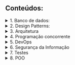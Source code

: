 ## Conteúdos: 


</details>
<details>
<summary>1. Banco de dados:</summary>
- Índices
    - Vantagens: 
        - Melhora o desempenho das consultas, pois permite a localização rápida dos registros.
        - Reduz a necessidade de percorrer a tabela inteira em busca de dados específicos.
        - Ajuda a manter a integridade dos dados, evitando duplicações e inconsistências.
    - Desvantagens:
        - Ocupa espaço adicional em disco.
        - Pode levar a um aumento no tempo de inserção, atualização e exclusão de registros.
        - Requer manutenção adequada para garantir a eficiência ao longo do tempo.

    > OBS: Para garantir melhor desempenho na manipulação dos dados, é possível utilizar uma cópia do banco em paralelo ou um banco de cache como o `redis`. Dessa forma, as operações são realizadas e sincronizadas posteriormente com o banco de produção, que possui índices.

- Procedures:
    - Vantagens:
        - Permitem agrupar um conjunto de instruções SQL em uma única chamada.
        - Podem ser reutilizadas em diferentes partes do código.
        - Aumentam a segurança, pois podem ser executadas com privilégios específicos.
    - Desvantagens:
        - Podem tornar o código mais complexo e difícil de manter.
        - Podem causar problemas de desempenho se mal utilizadas.


    > OBS: Apenas as instruções `INSERT`, `UPDATE` e `DELETE` devem ser executadas dentro de procedimentos armazenados.

- Functions:
    - Vantagens:
        - Permitem retornar um valor calculado ou processado a partir de um conjunto de parâmetros.
        - Podem ser utilizadas em expressões SQL.
        - Podem ser reutilizadas em diferentes partes do código.
    - Desvantagens:
        - Podem ter um impacto negativo no desempenho se mal otimizadas.
    - Podem ser limitadas em termos de funcionalidades disponíveis.

    > OBS: Utilize apenas a instrução `SELECT` e mantenha a implementação o mais simples possível.

- Triggers:
    - Vantagens:
        - Permitem automatizar a execução de ações em resposta a eventos específicos no banco de dados.
        - Podem ser utilizados para manter a integridade dos dados.
        - Podem ser utilizados para auditar e registrar alterações nos dados.
    - Desvantagens:
        - Podem tornar o código mais complexo e difícil de depurar.
        - Podem causar problemas de desempenho se mal utilizados.

</details>
<details>
<summary>2. Design Patterns:</summary>

### Singleton
**Definição:** O padrão Singleton garante que uma classe tenha apenas uma instância e fornece um ponto global de acesso a essa instância.

**Quando usar:** Use o Singleton quando precisar de exatamente uma instância de uma classe para controlar o acesso a recursos compartilhados, como um arquivo de log, uma conexão de banco de dados ou uma configuração de aplicação.

**Exemplo de implementação em Java:**
```java
public class Singleton {
    private static Singleton instance;

    private Singleton() {
        // Construtor privado para evitar instanciamento externo
    }

    public static Singleton getInstance() {
        if (instance == null) {
            instance = new Singleton();
        }
        return instance;
    }

    public void showMessage() {
        System.out.println("Hello World!");
    }
}

// Uso
public class Main {
    public static void main(String[] args) {
        Singleton singleton = Singleton.getInstance();
        singleton.showMessage();
    }
}
```

### Factory
**Definição**: O padrão Factory define uma interface para criar um objeto, mas permite que as subclasses decidam qual classe instanciar. O Factory Method permite que uma classe delegue a responsabilidade de criação de objetos para subclasses.

**Quando usar**: Use o Factory Method quando uma classe não pode antecipar a classe de objetos que deve criar ou quando uma classe quer que suas subclasses especifiquem os objetos que criam.

**Exemplo de implementação em Java:**
```java
// Produto
interface Product {
    void use();
}

// Produto Concreto
class ConcreteProductA implements Product {
    public void use() {
        System.out.println("Using Product A");
    }
}

// Produto Concreto
class ConcreteProductB implements Product {
    public void use() {
        System.out.println("Using Product B");
    }
}

// Fábrica
abstract class Creator {
    public abstract Product factoryMethod();

    public void someOperation() {
        Product product = factoryMethod();
        product.use();
    }
}

// Fábrica Concreta
class ConcreteCreatorA extends Creator {
    public Product factoryMethod() {
        return new ConcreteProductA();
    }
}

// Fábrica Concreta
class ConcreteCreatorB extends Creator {
    public Product factoryMethod() {
        return new ConcreteProductB();
    }
}

// Uso
public class Main {
    public static void main(String[] args) {
        Creator creatorA = new ConcreteCreatorA();
        creatorA.someOperation();

        Creator creatorB = new ConcreteCreatorB();
        creatorB.someOperation();
    }
}
```
</details>
<details>
<summary>3. Arquitetura</summary>

### Arquitetura de software
**Definição:** Domain-Driven Design (DDD) é uma abordagem de design de software que enfatiza a colaboração entre especialistas de domínio e desenvolvedores para criar um modelo de domínio que reflete com precisão os processos e regras de negócios.

**Quando usar:** Use DDD quando estiver desenvolvendo sistemas complexos onde a compreensão e a modelagem do domínio de negócios são cruciais para o sucesso do projeto.

**Exemplos:**
1. Domain-Driven Design (DDD)
2. Microservices Architecture

### Framework de desenvolvimento
**Definição:** Spring Boot é um framework de desenvolvimento Java que facilita a criação de aplicações standalone, de produção, baseadas no Spring Framework, com configuração mínima.

**Quando usar:** Use Spring Boot quando precisar de uma configuração rápida e fácil para criar aplicações Java robustas e escaláveis.

**Exemplos:**
1. Spring Boot (para Java)
2. ASP.NET Core (para .Net)

### Arquitetura de comunicação
**Definição:** RESTful API é um estilo de arquitetura para sistemas distribuídos que utiliza HTTP para comunicação entre clientes e servidores, seguindo os princípios REST (Representational State Transfer).

**Quando usar:** Use RESTful API quando precisar de uma interface de comunicação simples, escalável e baseada em padrões para interagir com serviços web.

**Exemplos:**
1. RESTful API
2. GraphQL

### Padrão de persistência
**Definição:** Object-Relational Mapping (ORM) é uma técnica de programação que permite converter dados entre sistemas incompatíveis usando orientação a objetos. EX ORM refere-se a frameworks específicos que implementam essa técnica.

**Quando usar:** Use ORM quando precisar mapear objetos de uma aplicação para tabelas de um banco de dados relacional, facilitando a manipulação de dados.

**Exemplos:**
1. Hibernate (para Java)
2. Entity Framework (para .NET)

</details>
<details>
<summary>4. Programação concorrente</summary>

### Thread
**Definição:** Uma thread é a menor unidade de processamento que pode ser executada de forma independente por um sistema operacional. Threads são usadas para executar tarefas simultaneamente dentro do mesmo processo.

**Quando usar:** Use threads quando precisar executar múltiplas tarefas simultaneamente dentro de um único processo, como em aplicações que requerem operações de I/O e processamento intensivo ao mesmo tempo.

**Problemas que resolvem:**
- Melhor utilização de recursos do sistema.
- Melhoria na performance de aplicações que realizam múltiplas operações independentes.
- Redução do tempo de resposta em aplicações interativas.

### Sistemas distribuídos
**Definição:** Sistemas distribuídos são sistemas em que componentes localizados em diferentes computadores se comunicam e coordenam suas ações através de uma rede para alcançar um objetivo comum.

**Quando usar:** Use sistemas distribuídos quando precisar de escalabilidade, tolerância a falhas e distribuição de carga em aplicações que requerem processamento em larga escala ou que operam em múltiplas localizações geográficas.

**Problemas que resolvem:**
- Escalabilidade horizontal, permitindo adicionar mais recursos conforme necessário.
- Alta disponibilidade e tolerância a falhas.
- Distribuição de carga e processamento paralelo.

### Serverless
**Definição:** Serverless é um modelo de execução de computação em nuvem onde o provedor de nuvem gerencia automaticamente a infraestrutura necessária para executar o código, permitindo que os desenvolvedores se concentrem apenas na lógica da aplicação.

**Quando usar:** Use serverless quando precisar de uma solução de computação escalável e econômica, onde você paga apenas pelo tempo de execução do código e não precisa se preocupar com a gestão de servidores.

**Problemas que resolvem:**
- Redução de custos operacionais e de infraestrutura.
- Escalabilidade automática baseada na demanda.
- Simplificação do desenvolvimento e implantação de aplicações.

</details>
<details>
<summary>5. DevOps</summary>

### CI/CD
**Definição:** CI/CD (Continuous Integration/Continuous Deployment) é um conjunto de práticas de DevOps que visa automatizar e melhorar o processo de desenvolvimento, integração e entrega de software. CI se refere à integração contínua, onde o código é frequentemente integrado e testado. CD se refere à entrega contínua ou implantação contínua, onde o código é automaticamente implantado em ambientes de produção.

**Quando usar:** Use CI/CD para automatizar o processo de integração e entrega de software, garantindo que o código seja testado e implantado de forma rápida e confiável.

**Problemas que resolvem:**
- Redução do tempo de entrega de novas funcionalidades.
- Detecção precoce de bugs e problemas de integração.
- Melhoria na qualidade do software e na confiabilidade das implantações.

### IaC
**Definição:** Infrastructure as Code (IaC) é a prática de gerenciar e provisionar a infraestrutura de TI através de código, em vez de processos manuais. Isso permite que a infraestrutura seja tratada da mesma forma que o código de aplicação, com versionamento, revisão e automação.

**Quando usar:** Use IaC para automatizar a configuração e o gerenciamento da infraestrutura, garantindo consistência e repetibilidade em diferentes ambientes.

**Problemas que resolvem:**
- Redução de erros de configuração e inconsistências.
- Aumento da velocidade e eficiência na provisão de infraestrutura.
- Facilitação da replicação de ambientes para desenvolvimento, teste e produção.

### Docker e Kubernetes
**Definição:** Docker é uma plataforma de contêinerização que permite empacotar, distribuir e executar aplicações em contêineres leves e portáteis. Kubernetes é um sistema de orquestração de contêineres que automatiza a implantação, escalonamento e gerenciamento de aplicações em contêineres.

**Quando usar:** Use Docker para criar ambientes de aplicação isolados e consistentes. Use Kubernetes para gerenciar e orquestrar esses contêineres em escala, garantindo alta disponibilidade e escalabilidade.

**Problemas que resolvem:**
- Docker:
  - Isolamento de aplicações e dependências.
  - Portabilidade entre diferentes ambientes.
  - Redução de conflitos de ambiente.
- Kubernetes:
  - Automação da implantação e gerenciamento de contêineres.
  - Escalabilidade horizontal de aplicações.
  - Alta disponibilidade e recuperação automática de falhas.

</details>
<details>
<summary>6. Segurança da Informação</summary>

### Criptografia SSL/TLS
**Definição:** SSL (Secure Sockets Layer) e TLS (Transport Layer Security) são protocolos criptográficos que fornecem comunicação segura pela internet. Eles garantem que os dados transmitidos entre o cliente e o servidor sejam criptografados e protegidos contra interceptação e adulteração.

**Quando usar:** Use SSL/TLS para proteger a comunicação entre clientes e servidores, especialmente em transações sensíveis como login, pagamento e transferência de dados pessoais.

**Problemas que resolvem:**
- Proteção contra ataques de interceptação (e.g., Man-in-the-Middle).
- Garantia de integridade e confidencialidade dos dados transmitidos.
- Autenticação de servidores e, opcionalmente, de clientes.

### Autenticação e Autorização JWT
**Definição:** JWT (JSON Web Token) é um padrão aberto para a criação de tokens de acesso que permitem a autenticação e autorização de usuários em aplicações web. Os tokens JWT são compactos, seguros e podem ser transmitidos via URL, parâmetros POST ou em um cabeçalho HTTP.

**Quando usar:** Use JWT para autenticação e autorização em aplicações web e APIs, especialmente quando precisar de um método seguro e eficiente para transmitir informações de identidade entre diferentes partes.

**Problemas que resolvem:**
- Autenticação segura de usuários.
- Autorização baseada em permissões e roles.
- Redução da necessidade de armazenamento de sessões no servidor.

### Firewall e VPN
**Definição:** Um firewall é um sistema de segurança de rede que monitora e controla o tráfego de rede com base em regras de segurança predefinidas. VPN (Virtual Private Network) é uma tecnologia que cria uma conexão segura e criptografada sobre uma rede menos segura, como a internet.

**Quando usar:** Use firewalls para proteger redes internas contra acessos não autorizados e ataques externos. Use VPNs para permitir conexões seguras e privadas entre usuários remotos e a rede corporativa.

**Problemas que resolvem:**
- Firewall:
  - Proteção contra acessos não autorizados e ataques de rede.
  - Controle de tráfego de entrada e saída com base em políticas de segurança.
- VPN:
  - Criação de conexões seguras para usuários remotos.
  - Proteção de dados transmitidos sobre redes públicas.
  - Acesso seguro a recursos internos da empresa.

</details>
<details>
<summary>7. Testes</summary>

### As 3 leis do TDD
**Definição:** As 3 leis do Test-Driven Development (TDD) são princípios que guiam o desenvolvimento orientado a testes. Elas são:
1. **Você não deve escrever código de produção até que tenha escrito um teste de unidade que falhe.**
2. **Você não deve escrever mais de um teste de unidade do que o suficiente para falhar (compilação falha é falha).**
3. **Você não deve escrever mais código de produção do que o suficiente para fazer o teste de unidade atual passar.**

**Quando usar:** Use as 3 leis do TDD para garantir que o desenvolvimento seja guiado por testes, promovendo a criação de código testável e de alta qualidade.

**Problemas que resolvem:**
- Garantia de que o código é testado desde o início.
- Redução de bugs e problemas de integração.
- Melhoria na qualidade e na manutenção do código.

### Uma afirmação por teste
**Definição:** O princípio de "uma afirmação por teste" sugere que cada teste deve verificar apenas uma condição ou comportamento específico do código, mantendo os testes simples e focados.

**Quando usar:** Use uma afirmação por teste para criar testes claros e concisos, facilitando a identificação de falhas e a manutenção dos testes.

**Problemas que resolvem:**
- Facilitação da identificação de falhas específicas.
- Simplificação da manutenção dos testes.
- Melhoria na legibilidade e clareza dos testes.

### Um único conceito por teste
**Definição:** O princípio de "um único conceito por teste" sugere que cada teste deve se concentrar em um único conceito ou unidade de funcionalidade, evitando a verificação de múltiplos comportamentos em um único teste.

**Quando usar:** Use um único conceito por teste para garantir que os testes sejam focados e específicos, facilitando a depuração e a manutenção.

**Problemas que resolvem:**
- Redução da complexidade dos testes.
- Facilitação da depuração e manutenção.
- Melhoria na clareza e na organização dos testes.

### FIRST
**Definição:** FIRST é um acrônimo que descreve as características de bons testes de unidade. Ele significa:
- **Fast (Rápido):** Os testes devem ser rápidos para serem executados frequentemente.
- **Independent (Independentes):** Os testes não devem depender uns dos outros.
- **Repeatable (Repetíveis):** Os testes devem produzir os mesmos resultados em qualquer ambiente.
- **Self-Validating (Auto-Validáveis):** Os testes devem ter uma saída clara de sucesso ou falha.
- **Timely (Oportunos):** Os testes devem ser escritos no momento certo, preferencialmente antes do código de produção.

**Quando usar:** Use o princípio FIRST para garantir que seus testes de unidade sejam eficazes e eficientes, promovendo uma prática de TDD robusta.

**Problemas que resolvem:**
- Garantia de que os testes são rápidos e podem ser executados frequentemente.
- Redução de dependências entre testes.
- Consistência nos resultados dos testes em diferentes ambientes.
- Clareza nos resultados dos testes.
- Escrita de testes no momento apropriado do ciclo de desenvolvimento.

</details>
<details>
<summary>8. POO</summary>

### Encapsulamento
**Definição:** Encapsulamento é o princípio de esconder os detalhes internos de um objeto e expor apenas o que é necessário através de métodos públicos. Isso protege o estado interno do objeto contra modificações não controladas.

**Exemplo de uso:**
```java
public class Pessoa {
    private String nome;
    private int idade;

    public String getNome() {
        return nome;
    }

    public void setNome(String nome) {
        this.nome = nome;
    }

    public int getIdade() {
        return idade;
    }

    public void setIdade(int idade) {
        this.idade = idade;
    }
}

```

### Classe Abstrata e Interfaces
**Definição:** Classes abstratas são classes que não podem ser instanciadas e podem conter métodos abstratos (sem implementação) e métodos concretos. Interfaces são contratos que definem métodos que uma classe deve implementar, mas não fornecem implementação.

**Exemplo de uso:**
```java
// Classe Abstrata
public abstract class Animal {
    public abstract void fazerSom();
}

// Interface
public interface Voar {
    void voar();
}

// Implementação
public class Passaro extends Animal implements Voar {
    @Override
    public void fazerSom() {
        System.out.println("Piu Piu");
    }

    @Override
    public void voar() {
        System.out.println("O pássaro está voando");
    }
}
```

### Polimorfismo
**Definição:** Polimorfismo é a capacidade de um objeto assumir muitas formas. Em POO, isso permite que uma classe pai seja usada para referenciar objetos de classes filhas.

**Exemplo de uso:**
```java
public class Animal {
    public void fazerSom() {
        System.out.println("Som genérico de animal");
    }
}

public class Cachorro extends Animal {
    @Override
    public void fazerSom() {
        System.out.println("Latido");
    }
}

public class Gato extends Animal {
    @Override
    public void fazerSom() {
        System.out.println("Miau");
    }
}

public class Main {
    public static void main(String[] args) {
        Animal meuAnimal = new Cachorro();
        meuAnimal.fazerSom(); // Latido

        meuAnimal = new Gato();
        meuAnimal.fazerSom(); // Miau
    }
}
```

### Composição
**Definição:** Composição é um princípio onde uma classe é composta de uma ou mais instâncias de outras classes, permitindo a criação de objetos complexos a partir de objetos mais simples.

**Exemplo de uso:**
```java
public class Motor {
    public void ligar() {
        System.out.println("Motor ligado");
    }
}

public class Carro {
    private Motor motor;

    public Carro() {
        this.motor = new Motor();
    }

    public void ligarCarro() {
        motor.ligar();
    }
}
```

### Injeção de Dependência
**Definição:** Injeção de dependência é um padrão de design onde as dependências de uma classe são fornecidas externamente, geralmente através de um framework, em vez de serem criadas internamente.

**Exemplo de uso com Spring Boot:**
```java
@Service
public class MeuServico {
    private final MeuRepositorio repositorio;

    @Autowired
    public MeuServico(MeuRepositorio repositorio) {
        this.repositorio = repositorio;
    }

    public void executarServico() {
        repositorio.salvar();
    }
}
```

### Anotações do Framework (Spring Boot)
**Definição:** Anotações são metadados que fornecem informações sobre o código e são usadas pelo framework para configurar e gerenciar componentes.

**Exemplo de uso:**
```java
@RestController
public class MeuControlador {
    @GetMapping("/saudacao")
    public String saudacao() {
        return "Olá, mundo!";
    }
}
```

### Concurrency e Multithreading
**Definição:** Concurrency é a capacidade de um sistema lidar com múltiplas tarefas ao mesmo tempo. Multithreading é a técnica de executar múltiplas threads simultaneamente dentro de um processo.

**Exemplo de uso:**
```java
public class MinhaThread extends Thread {
    @Override
    public void run() {
        System.out.println("Thread em execução");
    }

    public static void main(String[] args) {
        MinhaThread thread = new MinhaThread();
        thread.start();
    }
}
```

### public, static, private e partial
**Definição:**
- public: O membro é acessível de qualquer lugar.
- private: O membro é acessível apenas dentro da classe onde foi declarado.
- static: O membro pertence à classe, não a instâncias individuais.
</details>
